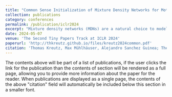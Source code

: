 ```yaml
---
title: "Common Sense Initialization of Mixture Density Networks for Motion Planning with Overestimated Number of Components"
collection: publications
category: conferences
permalink: /publication/iclr2024
excerpt: "Mixture density networks (MDNs) are a natural choice to model multi-modal predictions for trajectory prediction or motion planning. However, MDNs are often difficult to train due to mode collapse and a need for careful initialization, which becomes even more problematic when the number of mixture components are strongly overestimated. To address this issue in motion planning problems, we propose a pre-training scheme for MDNs called common sense initialization (CSI). Pre-training with CSI allows variety-encouraging optimization such as Winner-Takes-All (WTA) to exploit the initialized weights during training so that the MDN can converge when the number of components are overestimated. This paper presents empirical evidence for the effectiveness of CSI when applied to motion planning of pedestrian agents in urban environments."
date: 2024-05-07
venue: 'The Second Tiny Papers Track at ICLR 2024'
paperurl: 'http://thkreutz.github.io/files/kreutz2024common.pdf'
citation: 'Thomas Kreutz, Max Mühlhäuser, Alejandro Sanchez Guinea; The Second Tiny Papers Track at ICLR 2024'
---
```


The contents above will be part of a list of publications, if the user clicks the link for the publication than the contents of section will be rendered as a full page, allowing you to provide more information about the paper for the reader. When publications are displayed as a single page, the contents of the above "citation" field will automatically be included below this section in a smaller font.
